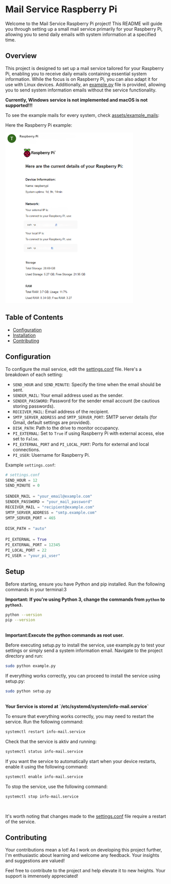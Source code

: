# Mail Service Raspberry Pi

Welcome to the Mail Service Raspberry Pi project! This README will guide you through setting up a small mail service primarily for your Raspberry Pi, allowing you to send daily emails with system information at a specified time.

## Overview

This project is designed to set up a mail service tailored for your Raspberry Pi, enabling you to receive daily emails containing essential system information. 
While the focus is on Raspberry Pi, you can also adapt it for use with Linux devices. 
Additionally, an [example.py](example.py) file is provided, allowing you to send system information emails without the service functionality.

<b>Currently, Windows service is not implemented and macOS is not supported!!!</b>

To see the example mails for every system, check [assets/example_mails](assets/example_mails):

Here the Raspberry Pi example:

<img src="assets/example_mails/pi.png" alt="Image" width="400">

## Table of Contents

- [Configuration](#configuration)
- [Installation](#installation)
- [Contributing](#contributing)

## Configuration

To configure the mail service, edit the [settings.conf](settings.conf) file. Here's a breakdown of each setting:

- `SEND_HOUR` and `SEND_MINUTE`: Specify the time when the email should be sent.
- `SENDER_MAIL`: Your email address used as the sender.
- `SENDER_PASSWORD`: Password for the sender email account (be cautious storing passwords).
- `RECEIVER_MAIL`: Email address of the recipient.
- `SMTP_SERVER_ADDRESS` and `SMTP_SERVER_PORT`: SMTP server details (for Gmail, default settings are provided).
- `DISK_PATH`: Path to the drive to monitor occupancy.
- `PI_EXTERNAL`: Set to `True` if using Raspberry Pi with external access, else set to `False`.
- `PI_EXTERNAL_PORT` and `PI_LOCAL_PORT`: Ports for external and local connections.
- `PI_USER`: Username for Raspberry Pi.

Example `settings.conf`:

```python
# settings.conf
SEND_HOUR = 12
SEND_MINUTE = 0

SENDER_MAIL = "your_email@example.com"
SENDER_PASSWORD = "your_mail_password"
RECEIVER_MAIL = "recipient@example.com"
SMTP_SERVER_ADDRESS = "smtp.example.com"
SMTP_SERVER_PORT = 465

DISK_PATH = "auto"

PI_EXTERNAL = True
PI_EXTERNAL_PORT = 12345
PI_LOCAL_PORT = 22
PI_USER = "your_pi_user"
````

## Setup
Before starting, ensure you have Python and pip installed. Run the following commands in your terminal:3

<b> Important: If you're using Python 3, change the commands from `python` to `python3`.</b>

````bash
python --version
pip --version
````

<br>
<b> Important:Execute the python commands as root user.</b>

Before executing setup.py to install the service, use example.py to test your settings or simply send a system information email. Navigate to the project directory and run:
````bash
sudo python example.py
````
If everything works correctly, you can proceed to install the service using setup.py:

````bash
sudo python setup.py
````
<br>
<b>Your Service is stored at `/etc/systemd/system/info-mail.service`</b>

To ensure that everything works correctly, you may need to restart the service. Run the following command:
````bash
systemctl restart info-mail.service
````
Check that the service is aktiv and running:
````bash
systemctl status info-mail.service
````
If you want the service to automatically start when your device restarts, enable it using the following command:
````bash
systemctl enable info-mail.service
````
To stop the service, use the following command:
````bash
systemctl stop info-mail.service
````
<br>

It's worth noting that changes made to the [settings.conf](settings.conf) file require a restart of the service.

## Contributing
Your contributions mean a lot! As I work on developing this project further, I'm enthusiastic about learning and welcome any feedback. Your insights and suggestions are valued!

Feel free to contribute to the project and help elevate it to new heights. Your support is immensely appreciated!
